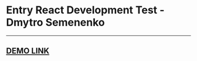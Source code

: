 # Entry React Development Test - Dmytro Semenenko

---
[DEMO LINK](https://dmytrosmnnk.github.io/entry-react-dev-test/)
---

